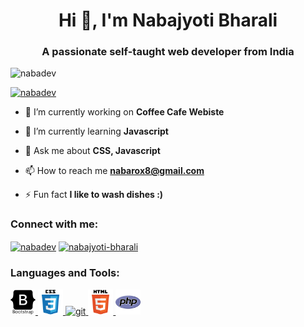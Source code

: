 <h1 align="center">Hi 👋, I'm Nabajyoti Bharali</h1>
<h3 align="center">A passionate self-taught web developer from India</h3>

<p align="left"> <img src="https://komarev.com/ghpvc/?username=nabadev&label=Profile%20views&color=0e75b6&style=flat" alt="nabadev" /> </p>

<p align="left"> <a href="https://twitter.com/nabadev" target="blank"><img src="https://img.shields.io/twitter/follow/nabadev?logo=twitter&style=for-the-badge" alt="nabadev" /></a> </p>

- 🔭 I’m currently working on **Coffee Cafe Webiste**

- 🌱 I’m currently learning **Javascript**

- 💬 Ask me about **CSS, Javascript**

- 📫 How to reach me **nabarox8@gmail.com**

- ⚡ Fun fact **I like to wash dishes :)**

<h3 align="left">Connect with me:</h3>
<p align="left">
<a href="https://twitter.com/nabadev" target="blank"><img align="center" src="https://raw.githubusercontent.com/rahuldkjain/github-profile-readme-generator/master/src/images/icons/Social/twitter.svg" alt="nabadev" height="30" width="40" /></a>
<a href="https://linkedin.com/in/nabajyoti-bharali" target="blank"><img align="center" src="https://raw.githubusercontent.com/rahuldkjain/github-profile-readme-generator/master/src/images/icons/Social/linked-in-alt.svg" alt="nabajyoti-bharali" height="30" width="40" /></a>
</p>

<h3 align="left">Languages and Tools:</h3>
<p align="left"> <a href="https://getbootstrap.com" target="_blank" rel="noreferrer"> <img src="https://raw.githubusercontent.com/devicons/devicon/master/icons/bootstrap/bootstrap-plain-wordmark.svg" alt="bootstrap" width="40" height="40"/> </a> <a href="https://www.w3schools.com/css/" target="_blank" rel="noreferrer"> <img src="https://raw.githubusercontent.com/devicons/devicon/master/icons/css3/css3-original-wordmark.svg" alt="css3" width="40" height="40"/> </a> <a href="https://git-scm.com/" target="_blank" rel="noreferrer"> <img src="https://www.vectorlogo.zone/logos/git-scm/git-scm-icon.svg" alt="git" width="40" height="40"/> </a> <a href="https://www.w3.org/html/" target="_blank" rel="noreferrer"> <img src="https://raw.githubusercontent.com/devicons/devicon/master/icons/html5/html5-original-wordmark.svg" alt="html5" width="40" height="40"/> </a> <a href="https://www.php.net" target="_blank" rel="noreferrer"> <img src="https://raw.githubusercontent.com/devicons/devicon/master/icons/php/php-original.svg" alt="php" width="40" height="40"/> </a> </p>
